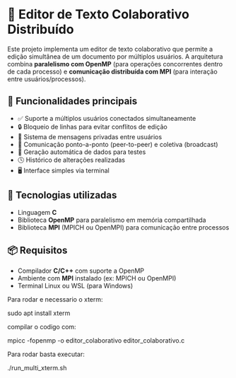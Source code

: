 # 📝 Editor de Texto Colaborativo Distribuído

Este projeto implementa um editor de texto colaborativo que permite a edição simultânea de um documento por múltiplos usuários. A arquitetura combina **paralelismo com OpenMP** (para operações concorrentes dentro de cada processo) e **comunicação distribuída com MPI** (para interação entre usuários/processos).

## 🔧 Funcionalidades principais

- ✅ Suporte a múltiplos usuários conectados simultaneamente
- 🔒 Bloqueio de linhas para evitar conflitos de edição
- 💬 Sistema de mensagens privadas entre usuários
- 🔁 Comunicação ponto-a-ponto (peer-to-peer) e coletiva (broadcast)
- 🧪 Geração automática de dados para testes
- 🕓 Histórico de alterações realizadas
- 🖥️ Interface simples via terminal

## 🧰 Tecnologias utilizadas

- Linguagem **C**
- Biblioteca **OpenMP** para paralelismo em memória compartilhada
- Biblioteca **MPI** (MPICH ou OpenMPI) para comunicação entre processos

## 📦 Requisitos

- Compilador **C/C++** com suporte a OpenMP
- Ambiente com **MPI** instalado (ex: MPICH ou OpenMPI)
- Terminal Linux ou WSL (para Windows)

Para rodar e necessario o xterm:

sudo apt install xterm

compilar o codigo com:

mpicc -fopenmp -o editor_colaborativo editor_colaborativo.c

Para rodar basta executar:

./run_multi_xterm.sh
